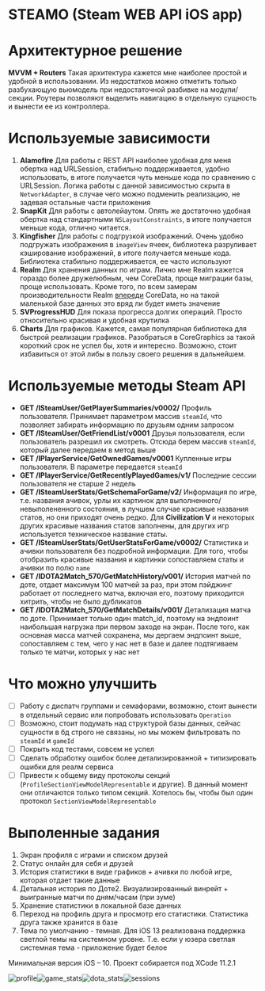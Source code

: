 # STEAMO (Steam WEB API iOS app)

# Архитектурное решение
**MVVM + Routers**
Такая архитектура кажется мне наиболее простой и удобной в использовании. Из недостатков можно отметить только разбухающую вьюмодель при недостаточной разбивке на модули/секции.
Роутеры позволяют выделить навигацию в отдельную сущность и вынести ее из контроллера.

# Используемые зависимости

1. **Alamofire**
Для работы с REST API наиболее удобная для меня обертка над URLSession, стабильно поддерживается, удобно использовать, в итоге получается чуть меньше кода по сравнению с URLSession. Логика работы с данной зависимостью скрыта в `NetworkAdapter`, в случае чего можно подменить реализацию, не задевая остальные части приложения
2. **SnapKit**
Для работы с автолейаутом. Опять же достаточно удобная обертка над стандартными `NSLayoutConstraints`, в итоге получается меньше кода, отлично читается.
3. **Kingfisher**
Для работы с подгрузкой изображений. Очень удобно подгружать изображения в `imageView` ячеек, библиотека разруливает кэширование изображений, в итоге получается меньше кода. Библиотека стабильно поддерживается, ее часто используют
4. **Realm**
Для хранения данных по играм. Лично мне Realm кажется гораздо более дружелюбным, чем CoreData, проще миграции базы, проще использовать. Кроме того, по всем замерам производительности Realm [впереди](http://ios-fathers.blogspot.com/2018/08/core-data-vs-realm.html) CoreData, но на такой маленькой базе данных это вряд ли будет иметь значение
5. **SVProgressHUD**
Для показа прогресса долгих операций. Просто относительно красивая и удобная крутилка
6. **Charts**
Для графиков. Кажется, самая популярная библиотека для быстрой реализации графиков. Разобраться в CoreGraphics за такой короткий срок не успел бы, хотя и интересно. Возможно, стоит избавиться от этой либы в пользу своего решения в дальнейшем.

# Используемые методы Steam API

 - **GET /ISteamUser/GetPlayerSummaries/v0002/**
Профиль пользователя. Принимает параметром массив `steamId`, что позволяет забирать информацию по друзьям одним запросом
 - **GET /ISteamUser/GetFriendList/v0001**
Друзья пользователя, если пользователь разрешил их смотреть. Отсюда берем массив `steamId`, который далее передаем в метод выше
- **GET /IPlayerService/GetOwnedGames/v0001**
Купленные игры пользователя. В параметре передается `steamId`
- **GET /IPlayerService/GetRecentlyPlayedGames/v1/**
Последние сессии пользователя не старше 2 недель
- **GET /ISteamUserStats/GetSchemaForGame/v2/**
Информация по игре, т.е. названия ачивок, урлы их картинок для выполненного/невыполененного состояния, в лучшем случае красивые названия статов, но они приходят очень редко. Для **Civilization V** и некоторых других красивые названия статов заполнены, для других игр используется техническое название статы.
- **GET /ISteamUserStats/GetUserStatsForGame/v0002/**
Статистика и ачивки пользователя без подробной информации. Для того, чтобы отобразить красивые названия и картинки сопоставляем статы и ачивки по полю `name`
- **GET /IDOTA2Match_570/GetMatchHistory/v001/**
История матчей по доте, отдает максимум 100 матчей за раз, при этом пэйджинг работает от последнего матча, включая его, поэтому приходится хитрить, чтобы не было дубликатов
- **GET /IDOTA2Match_570/GetMatchDetails/v001/**
Детализация матча по доте. Принимает только один match_id, поэтому на эндпоинт наибольшая нагрузка при первом заходе на экран. После того, как основная масса матчей сохранена, мы дергаем эндпоинт выше, сопоставляем с тем, чего у нас нет в базе и далее подтягиваем только те матчи, которых у нас нет

# Что можно улучшить

 - [ ] Работу с диспатч группами и семафорами, возможно, стоит вынести в отдельный сервис или попробовать использовать `Operation`
 - [ ] Возможно, стоит подумать над структурой базы данных, сейчас сущности в бд строго не связаны, но мы можем фильтровать по `steamId` и `gameId`
 - [ ] Покрыть код тестами, совсем не успел
 - [ ] Сделать обработку ошибок более детализированной + типизировать ошибки для реалм сервиса
 - [ ] Привести к общему виду протоколы секций (`ProfileSectionViewModelRepresentable` и другие). В данный момент они отличаются только типом секций. Хотелось бы, чтобы был один протокол `SectionViewModelRepresentable`

# Выполенные задания
1. Экран профиля с играми и списком друзей
2. Статус онлайн для себя и друзей
3. История статистики в виде графиков + ачивки по любой игре, которая отдает такие данные
4. Детальная история по Доте2. Визуализированный винрейт + выигранные матчи по дням/часам (при зуме)
5. Хранение статистики в локальной базе данных
6. Переход на профиль друга и просмотр его статистики. Статистика друга также хранится в базе
7. Тема по умолчанию - темная. Для iOS 13 реализована поддержка светлой темы на системном уровне. Т.е. если у юзера светлая системная тема - приложение будет белое

Минимальная версия iOS – 10.
Проект собирается под XCode 11.2.1


![profile](https://github.com/havebeenfitz/steamo/blob/develop/screenshots/01_profile.png)![game_stats](https://github.com/havebeenfitz/steamo/blob/develop/screenshots/02_game_stats.png)![dota_stats](https://github.com/havebeenfitz/steamo/blob/develop/screenshots/03_dota2_stats.png)![sessions](https://github.com/havebeenfitz/steamo/blob/develop/screenshots/04_my_sessions.png)
